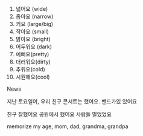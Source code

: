 1. 넓어요 (wide)
2. 좁아요 (narrow)
3. 커요 (large/big)
4. 작아요 (small)
5. 밝아요 (bright)
6. 어두워요 (dark)
7. 예뻐요(pretty)
8. 더러워요(dirty)
9. 추워요(cold)
10. 시원해요(cool)

News

지난 토요일어, 우리 친구 콘서트는 했어요.
밴드가있 있어요

친구 잘했어요
공원에서 했어요
사람들 멀었었요

memorize my age, mom, dad, grandma, grandpa
